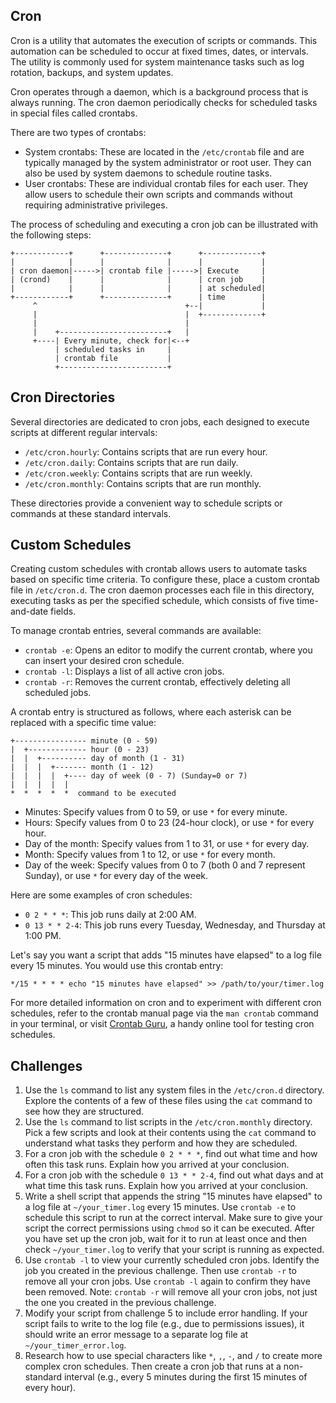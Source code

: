 ## Cron

Cron is a utility that automates the execution of scripts or commands. This automation can be scheduled to occur at fixed times, dates, or intervals. The utility is commonly used for system maintenance tasks such as log rotation, backups, and system updates. 

Cron operates through a daemon, which is a background process that is always running. The cron daemon periodically checks for scheduled tasks in special files called crontabs. 

There are two types of crontabs:

- System crontabs: These are located in the `/etc/crontab` file and are typically managed by the system administrator or root user. They can also be used by system daemons to schedule routine tasks.
- User crontabs: These are individual crontab files for each user. They allow users to schedule their own scripts and commands without requiring administrative privileges.

The process of scheduling and executing a cron job can be illustrated with the following steps:

```
+------------+      +--------------+      +-------------+
|            |      |              |      |             |
| cron daemon|----->| crontab file |----->| Execute     |
| (crond)    |      |              |      | cron job    |
|            |      |              |      | at scheduled|
+------------+      +--------------+      | time        |
     ^                                 +--|             |
     |                                 |  +-------------+
     |                                 |
     |    +------------------------+   |
     +----| Every minute, check for|<--+
          | scheduled tasks in     |
          | crontab file           |
          +------------------------+
```

## Cron Directories

Several directories are dedicated to cron jobs, each designed to execute scripts at different regular intervals:
* `/etc/cron.hourly`: Contains scripts that are run every hour.
* `/etc/cron.daily`: Contains scripts that are run daily.
* `/etc/cron.weekly`: Contains scripts that are run weekly.
* `/etc/cron.monthly`: Contains scripts that are run monthly.

These directories provide a convenient way to schedule scripts or commands at these standard intervals.

## Custom Schedules

Creating custom schedules with crontab allows users to automate tasks based on specific time criteria. To configure these, place a custom crontab file in `/etc/cron.d`. The cron daemon processes each file in this directory, executing tasks as per the specified schedule, which consists of five time-and-date fields.

To manage crontab entries, several commands are available:

- `crontab -e`: Opens an editor to modify the current crontab, where you can insert your desired cron schedule.
- `crontab -l`: Displays a list of all active cron jobs.
- `crontab -r`: Removes the current crontab, effectively deleting all scheduled jobs.

A crontab entry is structured as follows, where each asterisk can be replaced with a specific time value:

```
+---------------- minute (0 - 59)
|  +------------- hour (0 - 23)
|  |  +---------- day of month (1 - 31)
|  |  |  +------- month (1 - 12)
|  |  |  |  +---- day of week (0 - 7) (Sunday=0 or 7)
|  |  |  |  |
*  *  *  *  *  command to be executed
```

* Minutes: Specify values from 0 to 59, or use `*` for every minute.
* Hours: Specify values from 0 to 23 (24-hour clock), or use `*` for every hour.
* Day of the month: Specify values from 1 to 31, or use `*` for every day.
* Month: Specify values from 1 to 12, or use `*` for every month.
* Day of the week: Specify values from 0 to 7 (both 0 and 7 represent Sunday), or use `*` for every day of the week.

Here are some examples of cron schedules:

* `0 2 * * *`: This job runs daily at 2:00 AM.
* `0 13 * * 2-4`: This job runs every Tuesday, Wednesday, and Thursday at 1:00 PM.

Let's say you want a script that adds "15 minutes have elapsed" to a log file every 15 minutes. You would use this crontab entry:

```shell
*/15 * * * * echo "15 minutes have elapsed" >> /path/to/your/timer.log
```

For more detailed information on cron and to experiment with different cron schedules, refer to the crontab manual page via the `man crontab` command in your terminal, or visit [Crontab Guru](https://crontab.guru/), a handy online tool for testing cron schedules.

## Challenges

1. Use the `ls` command to list any system files in the `/etc/cron.d` directory. Explore the contents of a few of these files using the `cat` command to see how they are structured.
2. Use the `ls` command to list scripts in the `/etc/cron.monthly` directory. Pick a few scripts and look at their contents using the `cat` command to understand what tasks they perform and how they are scheduled.
3. For a cron job with the schedule `0 2 * * *`, find out what time and how often this task runs. Explain how you arrived at your conclusion.
4. For a cron job with the schedule `0 13 * * 2-4`, find out what days and at what time this task runs. Explain how you arrived at your conclusion.
5. Write a shell script that appends the string "15 minutes have elapsed" to a log file at `~/your_timer.log` every 15 minutes. Use `crontab -e` to schedule this script to run at the correct interval. Make sure to give your script the correct permissions using `chmod` so it can be executed. After you have set up the cron job, wait for it to run at least once and then check `~/your_timer.log` to verify that your script is running as expected.
6. Use `crontab -l` to view your currently scheduled cron jobs. Identify the job you created in the previous challenge. Then use `crontab -r` to remove all your cron jobs. Use `crontab -l` again to confirm they have been removed. Note: `crontab -r` will remove all your cron jobs, not just the one you created in the previous challenge.
7. Modify your script from challenge 5 to include error handling. If your script fails to write to the log file (e.g., due to permissions issues), it should write an error message to a separate log file at `~/your_timer_error.log`.
8. Research how to use special characters like `*`, `,`, `-`, and `/` to create more complex cron schedules. Then create a cron job that runs at a non-standard interval (e.g., every 5 minutes during the first 15 minutes of every hour).

